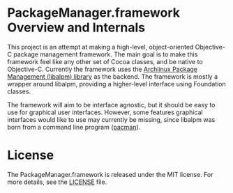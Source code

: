 PackageManager.framework Overview and Internals
===============================================

This project is an attempt at making a high-level, object-oriented
Objective-C package management framework. The main goal is to make this
framework feel like any other set of Cocoa classes, and be native to
Objective-C. Currently the framework uses the [Archlinux Package
Management (libalpm) library][alpm] as the backend. The framework is
mostly a wrapper around libalpm, providing a higher-level interface
using Foundation classes.

The framework will aim to be interface agnostic, but it should be easy
to use for graphical user interfaces. However, some features graphical
interfaces would like to use may currently be missing, since libalpm was
born from a command line program ([pacman][pacman]).

License
=======

The PackageManager.framework is released under the MIT license. For more
details, see the [LICENSE](./LICENSE) file.

[alpm]: http://archlinux.org/pacman/
[pacman]: http://archlinux.org/pacman/
